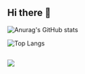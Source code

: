 ## Hi there 👋

<!--
**fabiolunac/fabiolunac** is a ✨ _special_ ✨ repository because its `README.md` (this file) appears on your GitHub profile.

Here are some ideas to get you started:

- 🔭 I’m currently working on ...
- 🌱 I’m currently learning ...
- 👯 I’m looking to collaborate on ...
- 🤔 I’m looking for help with ...
- 💬 Ask me about ...
- 📫 How to reach me: ...
- 😄 Pronouns: ...
- ⚡ Fun fact: ...
-->

![Anurag's GitHub stats](https://github-readme-stats.vercel.app/api?username=fabiolunac&show_icons=true&theme=dark)

![Top Langs](https://github-readme-stats.vercel.app/api/top-langs/?username=fabiolunac&layout=compact&theme=dark)

##

<div>
  <a href = "www.linkedin.com/in/fábio-luna-7091ba62"><img src = "https://img.shields.io/badge/LinkedIn-0077B5?style=for-the-badge&logo=linkedin&logoColor=white" target = "_blank"> </a>
  
</div>
